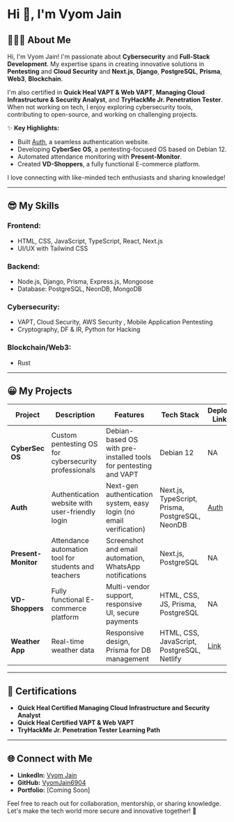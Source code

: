 # Hi 👋, I'm Vyom Jain 

## 🙋🏻‍♂️ About Me  
Hi, I'm Vyom Jain! I'm passionate about **Cybersecurity** and **Full-Stack Development**. My expertise spans in creating innovative solutions in **Pentesting** and **Cloud Security** and **Next.js**, **Django**, **PostgreSQL**, **Prisma**, **Web3**, **Blockchain**. 

I'm also certified in **Quick Heal VAPT & Web VAPT**, **Managing Cloud Infrastructure & Security Analyst**, and **TryHackMe Jr. Penetration Tester**.  
When not working on tech, I enjoy exploring cybersecurity tools, contributing to open-source, and working on challenging projects.  

✨ **Key Highlights:**  
- Built [Auth](https://vd-auth.com), a seamless authentication website.  
- Developing **CyberSec OS**, a pentesting-focused OS based on Debian 12.  
- Automated attendance monitoring with **Present-Monitor**.  
- Created **VD-Shoppers**, a fully functional E-commerce platform.  

I love connecting with like-minded tech enthusiasts and sharing knowledge!  

---

## 😎 My Skills  
### Frontend:  
- HTML, CSS, JavaScript, TypeScript, React, Next.js  
- UI/UX with Tailwind CSS 

### Backend:  
- Node.js, Django, Prisma, Express.js, Mongoose  
- Database: PostgreSQL, NeonDB, MongoDB  

### Cybersecurity:  
- VAPT, Cloud Security, AWS Security , Mobile Application Pentesting  
- Cryptography, DF & IR, Python for Hacking  

### Blockchain/Web3:  
- Rust  

---

## 😀 My Projects  
| Project | Description | Features | Tech Stack | Deploy Link | Start Date | End Date | Link |  
|---------|-------------|----------|------------|-------------|------------|----------|-------------|  
| **CyberSec OS** | Custom pentesting OS for cybersecurity professionals | Debian-based OS with pre-installed tools for pentesting and VAPT | Debian 12 | NA | Nov '24 | Ongoing | Private |  
| **Auth** | Authentication website with user-friendly login | Next-gen authentication system, easy login (no email verification) | Next.js, TypeScript, Prisma, PostgreSQL, NeonDB | [Auth](https://vd-auth.com) | Nov '24 | Present | [Auth](https://github.com/VyomOp2/Auth) |  
| **Present-Monitor** | Attendance automation tool for students and teachers | Screenshot and email automation, WhatsApp notifications | Next.js, PostgreSQL | NA | Sep '24 | Ongoing | NA |  
| **VD-Shoppers** | Fully functional E-commerce platform | Multi-vendor support, responsive UI, secure payments | HTML, CSS, JS, Prisma, PostgreSQL | NA | Aug '24 | Ongoing | NA |  
| **Weather App** | Real-time weather data | Responsive design, Prisma for DB management | HTML, CSS, JavaScript, PostgreSQL, Netlify | [Link](https://github.com/VyomOp2/Weather-App) | Oct '24 | Oct '24 | [notify-weather](https://github.com/VyomOp2/Weather-App) |  

---

## 📜 Certifications  
- **Quick Heal Certified Managing Cloud Infrastructure and Security Analyst**  
- **Quick Heal Certified VAPT & Web VAPT**  
- **TryHackMe Jr. Penetration Tester Learning Path**  

---

## 🌐 Connect with Me  
- **LinkedIn:** [Vyom Jain](https://in.linkedin.com/in/vyom-jain)  
- **GitHub:** [VyomJain6904](https://github.com/VyomOp2)  
- **Portfolio:** [Coming Soon]  

Feel free to reach out for collaboration, mentorship, or sharing knowledge. Let's make the tech world more secure and innovative together! 🚀  
